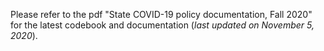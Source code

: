 Please refer to the pdf "State COVID-19 policy documentation, Fall 2020" for the latest codebook and documentation (_last updated on November 5, 2020_).
